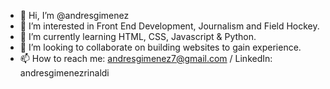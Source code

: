- 👋 Hi, I’m @andresgimenez
- 👀 I’m interested in Front End Development, Journalism and Field Hockey.
- 🌱 I’m currently learning HTML, CSS, Javascript & Python.
- 💞️ I’m looking to collaborate on building websites to gain experience.
- 📫 How to reach me: andresgimenez7@gmail.com / LinkedIn: andresgimenezrinaldi

<!---
andresgimenez/andresgimenez is a ✨ special ✨ repository because its `README.md` (this file) appears on your GitHub profile.
You can click the Preview link to take a look at your changes.
--->
